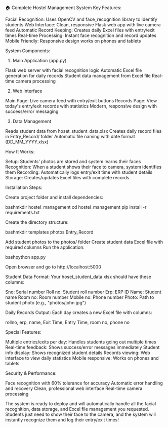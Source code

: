 🏠 Complete Hostel Management System
Key Features:

Facial Recognition: Uses OpenCV and face_recognition library to identify students
Web Interface: Clean, responsive Flask web app with live camera feed
Automatic Record Keeping: Creates daily Excel files with entry/exit times
Real-time Processing: Instant face recognition and record updates
Mobile Friendly: Responsive design works on phones and tablets

System Components:
1. Main Application (app.py)

Flask web server with facial recognition logic
Automatic Excel file generation for daily records
Student data management from Excel file
Real-time camera processing

2. Web Interface

Main Page: Live camera feed with entry/exit buttons
Records Page: View today's entry/exit records with statistics
Modern, responsive design with success/error messaging

3. Data Management

Reads student data from hoset_student_data.xlsx
Creates daily record files in Entry_Record/ folder
Automatic file naming with date format (DD_MM_YYYY.xlsx)

How It Works:

Setup: Students' photos are stored and system learns their faces
Recognition: When a student shows their face to camera, system identifies them
Recording: Automatically logs entry/exit time with student details
Storage: Creates/updates Excel files with complete records

Installation Steps:

Create project folder and install dependencies:

bashmkdir hostel_management
cd hostel_management
pip install -r requirements.txt

Create the directory structure:

bashmkdir templates photos Entry_Record

Add student photos to the photos/ folder
Create student data Excel file with required columns
Run the application:

bashpython app.py

Open browser and go to http://localhost:5000

Student Data Format:
Your hoset_student_data.xlsx should have these columns:

Sno: Serial number
Roll no: Student roll number
Erp: ERP ID
Name: Student name
Room no: Room number
Mobile no: Phone number
Photo: Path to student photo (e.g., "photos/john.jpg")

Daily Records Output:
Each day creates a new Excel file with columns:

rollno, erp, name, Exit Time, Entry Time, room no, phone no

Special Features:

Multiple entries/exits per day: Handles students going out multiple times
Real-time feedback: Shows success/error messages immediately
Student info display: Shows recognized student details
Records viewing: Web interface to view daily statistics
Mobile responsive: Works on phones and tablets

Security & Performance:

Face recognition with 60% tolerance for accuracy
Automatic error handling and recovery
Clean, professional web interface
Real-time camera processing

The system is ready to deploy and will automatically handle all the facial recognition, data storage, and Excel file management you requested. Students just need to show their face to the camera, and the system will instantly recognize them and log their entry/exit times!